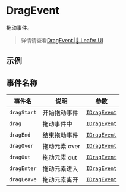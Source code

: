 # DragEvent
拖动事件。
> 详情请查看[DragEvent |🌿 Leafer UI](https://www.leaferjs.com/ui/reference/event/ui/Drag.html)

## 示例
<script setup lang="ts">
import code from './index.vue?raw'
</script>

<Repl :code="code"  />

## 事件名称

[IDragEvent-url]: https://www.leaferjs.com/ui/api/interfaces/IDragEvent.html

| 事件名  | 说明 | 参数 |
| --- | --- | --- |
| `dragStart` | 开始拖动事件 | [`IDragEvent`][IDragEvent-url] |
| `drag` | 拖动事件中 | [`IDragEvent`][IDragEvent-url] |
| `dragEnd` | 结束拖动事件 | [`IDragEvent`][IDragEvent-url] |
| `dragOver` | 拖动元素 over | [`IDragEvent`][IDragEvent-url] |
| `dragOut` | 拖动元素 out | [`IDragEvent`][IDragEvent-url] |
| `dragEnter` | 拖动元素进入 | [`IDragEvent`][IDragEvent-url] |
| `dragLeave` | 拖动元素离开 | [`IDragEvent`][IDragEvent-url] |

